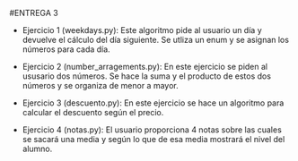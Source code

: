 

#ENTREGA 3
 - Ejercicio 1 (weekdays.py):  Este algoritmo pide al usuario un día y devuelve el cálculo del día siguiente.
Se utliza un enum y se asignan los números para cada día.

 - Ejercicio 2 (number_arragements.py): En este ejercicio se piden al ususario dos números.
Se hace la suma y el producto de estos dos números y se organiza de menor a mayor.

 - Ejercicio 3 (descuento.py):  En este ejercicio se hace un algoritmo para calcular el descuento según el precio.

 - Ejercicio 4 (notas.py): El usuario proporciona 4 notas sobre las cuales se sacará una media y según lo que de esa media mostrará el nivel del alumno.  
